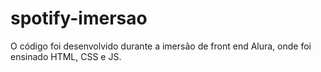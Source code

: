 # spotify-imersao
O código foi desenvolvido durante a imersão de front end Alura, onde foi ensinado HTML, CSS e JS. 
